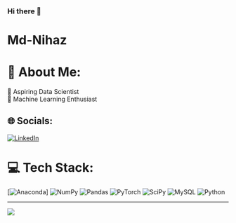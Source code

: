 ### Hi there 👋

<!--
**mdnihazz/mdnihazz** is a ✨ _special_ ✨ repository because its `README.md` (this file) appears on your GitHub profile.

Here are some ideas to get you started:

- 🔭 I’m currently working on ...
- 🌱 I’m currently learning ...
- 👯 I’m looking to collaborate on ...
- 🤔 I’m looking for help with ...
- 💬 Ask me about ...
- 📫 How to reach me: ...
- 😄 Pronouns: ...
- ⚡ Fun fact: ...
-->
# Md-Nihaz
# 💫 About Me:
 🌱 Aspiring Data Scientist <br>💬 Machine Learning Enthusiast<br>


## 🌐 Socials:
 [![LinkedIn](https://img.shields.io/badge/LinkedIn-%230077B5.svg?logo=Instagram&logoColor=white)](https://www.linkedin.com/in/mohammed-nihaz-vempalli-766428228/) 

# 💻 Tech Stack:
[![Anaconda](https://img.shields.io/badge/Anaconda-%2344A833.svg?style=for-the-badge&logo=anaconda&logoColor=white)] ![NumPy](https://img.shields.io/badge/numpy-%23013243.svg?style=for-the-badge&logo=numpy&logoColor=white) ![Pandas](https://img.shields.io/badge/pandas-%23150458.svg?style=for-the-badge&logo=pandas&logoColor=white) ![PyTorch](https://img.shields.io/badge/PyTorch-%23EE4C2C.svg?style=for-the-badge&logo=PyTorch&logoColor=white) ![SciPy](https://img.shields.io/badge/SciPy-%230C55A5.svg?style=for-the-badge&logo=scipy&logoColor=%white) ![MySQL](https://img.shields.io/badge/mysql-%2300f.svg?style=for-the-badge&logo=mysql&logoColor=white)  ![Python](https://img.shields.io/badge/python-3670A0?style=for-the-badge&logo=python&logoColor=ffdd54) 


---
[![](https://visitcount.itsvg.in/api?id=mdnihazz&icon=6&color=0)](https://visitcount.itsvg.in)
